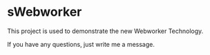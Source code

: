 <h1>sWebworker</h1>
This project is used to demonstrate the new Webworker Technology.

If you have any questions, just write me a message.